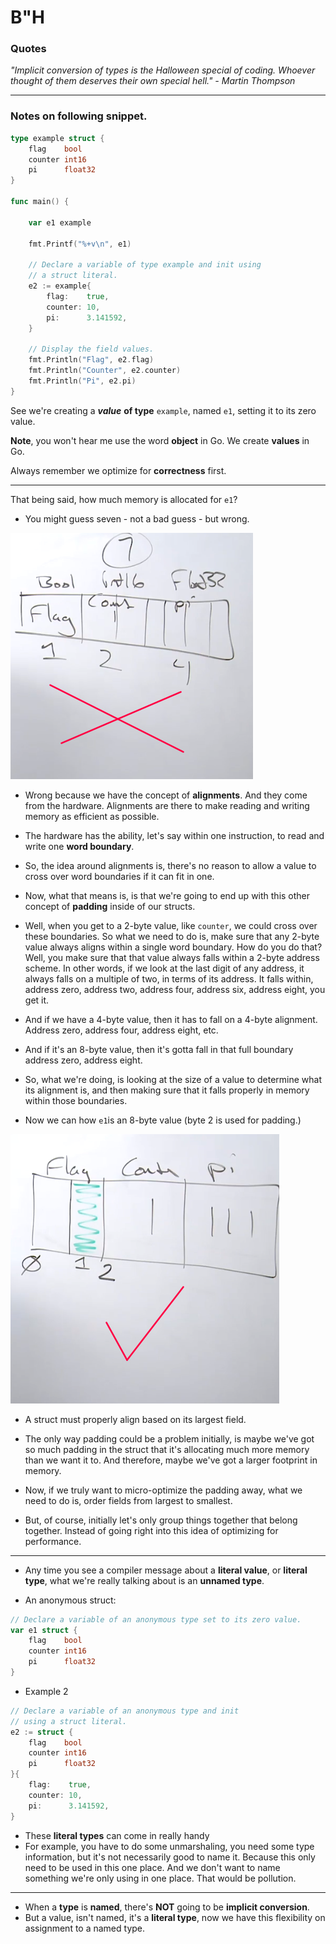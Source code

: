 # B"H



### Quotes

_"Implicit conversion of types is the Halloween special of coding. Whoever thought of them deserves their own special hell." - Martin Thompson_

---

### Notes on following snippet.

```go
type example struct {
	flag    bool
	counter int16
	pi      float32
}

func main() {

	var e1 example

	fmt.Printf("%+v\n", e1)

	// Declare a variable of type example and init using
	// a struct literal.
	e2 := example{
		flag:    true,
		counter: 10,
		pi:      3.141592,
	}

	// Display the field values.
	fmt.Println("Flag", e2.flag)
	fmt.Println("Counter", e2.counter)
	fmt.Println("Pi", e2.pi)
}
```

See we're creating a **_value_** **of type** `example`, named `e1`, setting it to its zero value. 

**Note**, you won't hear me use the word **object** in Go. We create **values** in Go. 

Always remember we optimize for **correctness** first.

---

That being said, how much memory is allocated for `e1`?
- You might guess seven - not a bad guess - but wrong.
    
![](img/size-incorrect.png)

- Wrong because we have the concept of **alignments**. And they come from the hardware. Alignments are there to make reading and writing memory as efficient as possible. 

- The hardware has the ability, let's say within one instruction, to read and write one **word boundary**. 

- So, the idea around alignments is, there's no reason to allow a value to cross over word boundaries if it can fit in one. 

- Now, what that means is, is that we're going to end up with this other concept of **padding** inside of our structs. 

- Well, when you get to a 2-byte value, like `counter`, we could cross over these boundaries. So what we need to do is, make sure that any 2-byte value always aligns within a single word boundary. How do you do that? Well, you make sure that that value always falls within a 2-byte address scheme. In other words, if we look at the last digit of any address, it always falls on a multiple of two, in terms of its address. It falls within, address zero, address two, address four, address six, address eight, you get it. 

- And if we have a 4-byte value, then it has to fall on a 4-byte alignment. Address zero, address four, address eight, etc. 

- And if it's an 8-byte value, then it's gotta fall in that full boundary address zero, address eight. 

- So, what we're doing, is looking at the size of a value to determine what its alignment is, and then making sure that it falls properly in memory within those boundaries. 

- Now we can how `e1`is an 8-byte value (byte 2 is used for padding.)

![](img/size-correct.png)
    

- A struct must properly align based on its largest field.
    
- The only way padding could be a problem initially, is maybe we've got so much padding in the struct that it's allocating much more memory than we want it to. And therefore, maybe we've got a larger footprint in memory. 
    
- Now, if we truly want to micro-optimize the padding away, what we need to do is, order fields from largest to smallest. 

- But, of course, initially let's only group things together that belong together. Instead of going right into this idea of optimizing for performance.
    
---

- Any time you see a compiler message about a **literal value**, or **literal type**, what we're really talking about is an **unnamed type**.

- An anonymous struct:
```go
// Declare a variable of an anonymous type set to its zero value.
var e1 struct {
    flag    bool
    counter int16
    pi      float32
}
```

- Example 2
```go
// Declare a variable of an anonymous type and init
// using a struct literal.
e2 := struct {
    flag    bool
    counter int16
    pi      float32
}{
    flag:    true,
    counter: 10,
    pi:      3.141592,
}
```

- These **literal types** can come in really handy
- For example, you have to do some unmarshaling, you need some type information, but it's not necessarily good to name it. Because this only need to be used in this one place. And we don't want to name something we're only using in one place. That would be pollution. 

---

- When a **type** is **named**, there's **NOT** going to be **implicit conversion**. 
- But a value, isn't named, it's a **literal type**, now we have this flexibility on assignment to a named type.
 
 